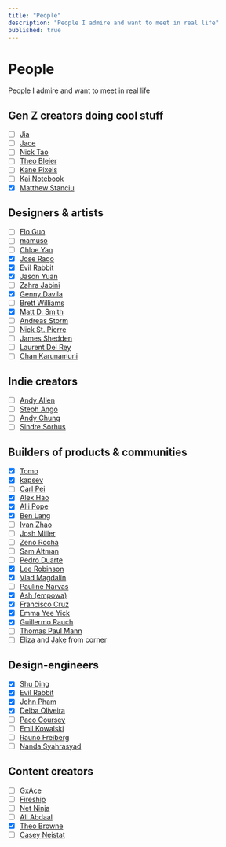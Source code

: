 ```yaml
---
title: "People"
description: "People I admire and want to meet in real life"
published: true
---
```


# People

<Comment type="block">People I admire and want to meet in real life</Comment>

## Gen Z creators doing cool stuff

- [ ] [Jia](https://x.com/jia_seed)
- [ ] [Jace](https://x.com/JaceThings)
- [ ] [Nick Tao](https://youtube.com/@nicholast)
- [ ] [Theo Bleier](https://x.com/theombl)
- [ ] [Kane Pixels](https://youtube.com/@kanepixels)
- [ ] [Kai Notebook](https://youtube.com/@KaiNotebook)
- [x] [Matthew Stanciu](https://x.com/MatthewStanciu)

## Designers & artists

- [ ] [Flo Guo](https://x.com/floguo)
- [ ] [mamuso](https://x.com/mamuso)
- [ ] [Chloe Yan](https://x.com/_chloeyan)
- [x] [Jose Rago](https://x.com/ragojose)
- [x] [Evil Rabbit](https://x.com/evilrabbit_)
- [x] [Jason Yuan](https://x.com/jasonyuandesign)
- [ ] [Zahra Jabini](https://x.com/ZeeJab)
- [x] [Genny Davila](https://x.com/gennyxdavila)
- [ ] [Brett Williams](https://x.com/BrettFromDJ)
- [x] [Matt D. Smith](https://x.com/mds)
- [ ] [Andreas Storm](https://x.com/avstorm)
- [ ] [Nick St. Pierre](https://x.com/nickfloats)
- [ ] [James Shedden](https://x.com/jamesshedden)
- [ ] [Laurent Del Rey](https://x.com/laurentdelrey)
- [ ] [Chan Karunamuni](https://x.com/chan_k)

## Indie creators

- [ ] [Andy Allen](https://x.com/asallen)
- [ ] [Steph Ango](https://x.com/kepano)
- [ ] [Andy Chung](https://x.com/_andychung)
- [ ] [Sindre Sorhus](https://x.com/sindresorhus)

## Builders of products & communities

- [x] [Tomo](https://x.com/tomocchino)
- [x] [kapsev](https://x.com/kapehe_ok)
- [ ] [Carl Pei](https://x.com/getpeid)
- [x] [Alex Hao](https://x.com/alexhaobao)
- [x] [Alli Pope](https://x.com/sonofalli)
- [x] [Ben Lang](https://x.com/benln)
- [ ] [Ivan Zhao](https://x.com/ivanzhao)
- [ ] [Josh Miller](https://x.com/joshm)
- [ ] [Zeno Rocha](https://x.com/zenorocha)
- [ ] [Sam Altman](https://x.com/sama)
- [ ] [Pedro Duarte](https://x.com/peduarte)
- [x] [Lee Robinson](https://x.com/leeerob)
- [x] [Vlad Magdalin](https://x.com/callmevlad)
- [ ] [Pauline Narvas](https://x.com/paulienuh)
- [x] [Ash (empowa)](https://x.com/imempowa)
- [x] [Francisco Cruz](https://x.com/Franciscocrz)
- [x] [Emma Yee Yick](https://x.com/emmayeeyick)
- [x] [Guillermo Rauch](https://x.com/rauchg)
- [ ] [Thomas Paul Mann](https://x.com/thomaspaulmann)
- [ ] [Eliza](https://x.com/elizalian) and [Jake](https://x.com/jakexia27) from corner

## Design-engineers

- [x] [Shu Ding](https://x.com/shuding_)
- [x] [Evil Rabbit](https://x.com/evilrabbit_)
- [x] [John Pham](https://x.com/JohnPhamous)
- [x] [Delba Oliveira](https://x.com/delba_oliveira)
- [ ] [Paco Coursey](https://x.com/pacocoursey)
- [ ] [Emil Kowalski](https://x.com/emilkowalski_)
- [ ] [Rauno Freiberg](https://x.com/raunofreiberg)
- [ ] [Nanda Syahrasyad](https://x.com/nandafyi)

## Content creators

- [ ] [GxAce](https://youtube.com/@GxAce)
- [ ] [Fireship](https://youtube.com/@Fireship)
- [ ] [Net Ninja](https://youtube.com/@NetNinja)
- [ ] [Ali Abdaal](https://youtube.com/@aliabdaal)
- [x] [Theo Browne](https://youtube.com/@t3dotgg)
- [ ] [Casey Neistat](https://youtube.com/@casey)
